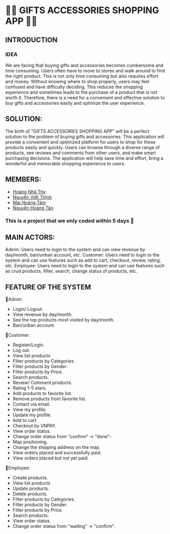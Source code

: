 # 🎀🎀 GIFTS ACCESSORIES SHOPPING APP 🎀🎀
## INTRODUCTION
### IDEA
We are facing that buying gifts and accessories becomes cumbersome and time consuming. Users often have to move to stores and walk around to find the right product. This is not only time consuming but also requires effort and money. Without knowing where to shop properly, users may feel confused and have difficulty deciding. This reduces the shopping experience and sometimes leads to the purchase of a product that is not worth it. Therefore, there is a need for a convenient and effective solution to buy gifts and accessories easily and optimize the user experience.

## SOLUTION:
The birth of "GIFTS ACCESSORIES SHOPPING APP" will be a perfect solution to the problem of buying gifts and accessories. This application will provide a convenient and optimized platform for users to shop for these products easily and quickly. Users can browse through a diverse range of products, see reviews and comments from other users, and make smart purchasing decisions. The application will help save time and effort, bring a wonderful and memorable shopping experience to users.

## MEMBERS:
- [Hoàng Nhã Thy](https://www.facebook.com/OrieSocuteee)
- [Nguyễn Viết Thịnh](https://www.facebook.com/Koulse)
- [Mai Hoàng Tâm](https://www.facebook.com/profile.php?id=100014524593023)
- [Nguyễn Hoàng Tân](https://www.facebook.com/hoangtan24122000)
  
### This is a project that we only coded within 5 days 🎀

 ## MAIN ACTORS:
Admin: Users need to login to the system and can view revenue by day/month, ban/unban account, etc.
Customer: Users need to login to the system and can use features such as add to cart, checkout, review, rating, etc.
Employee: Users need to login to the system and can use features such as crud products, filter, search, change status of products, etc.

 ## FEATURE OF THE SYSTEM
🌸Admin:
- Login/ Logout.
- View revenue by day/month.
- See the top products most visited by day/month.
- Ban/unban account.

🌸Customer:
- Register/Login.
- Log out.
- View list products
- Filter products by Categories.
- Filter products by Gender.
- Filter products by Price.
- Search products.
- Review/ Comment products.
- Rating 1-5 stars.
- Add products to favorite list.
- Remove products from favorite list.
- Contact via email.
- View my profile.
- Update my profile.
- Add to cart.
- Checkout by VNPAY.
- View order status.
- Change order status from "confirm" -> "done"- 
- Map positioning.
- Change the shipping address on the map.
- View orders placed and successfully paid.
- View orders placed but not yet paid.

🌸Employee:
- Create products.
- View list products
- Update products.
- Delete products.
- Filter products by Categories.
- Filter products by Gender.
- Filter products by Price.
- Search products.
- View order status.
- Change order status from "waiting" -> "confirm".



